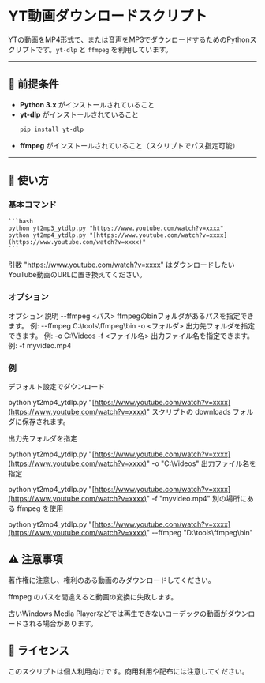 # YT動画ダウンロードスクリプト

YTの動画をMP4形式で、または音声をMP3でダウンロードするためのPythonスクリプトです。`yt-dlp` と `ffmpeg` を利用しています。

---

## 📄 前提条件

-   **Python 3.x** がインストールされていること
-   **yt-dlp** がインストールされていること
    ```bash
    pip install yt-dlp
    ```
-   **ffmpeg** がインストールされていること（スクリプトでパス指定可能）

---

## 🚀 使い方

### 基本コマンド

    ```bash
    python yt2mp3_ytdlp.py "https://www.youtube.com/watch?v=xxxx"
    python yt2mp4_ytdlp.py "[https://www.youtube.com/watch?v=xxxx](https://www.youtube.com/watch?v=xxxx)"
    ```

引数 "https://www.youtube.com/watch?v=xxxx" はダウンロードしたいYouTube動画のURLに置き換えてください。

### オプション
オプション	説明
--ffmpeg <パス>	ffmpegのbinフォルダがあるパスを指定できます。 例: --ffmpeg C:\\tools\\ffmpeg\\bin
-o <フォルダ>	出力先フォルダを指定できます。 例: -o C:\\Videos
-f <ファイル名>	出力ファイル名を指定できます。 例: -f myvideo.mp4

### 例
デフォルト設定でダウンロード

python yt2mp4_ytdlp.py "[https://www.youtube.com/watch?v=xxxx](https://www.youtube.com/watch?v=xxxx)"
スクリプトの downloads フォルダに保存されます。

出力先フォルダを指定

python yt2mp4_ytdlp.py "[https://www.youtube.com/watch?v=xxxx](https://www.youtube.com/watch?v=xxxx)" -o "C:\\Videos"
出力ファイル名を指定

python yt2mp4_ytdlp.py "[https://www.youtube.com/watch?v=xxxx](https://www.youtube.com/watch?v=xxxx)" -f "myvideo.mp4"
別の場所にある ffmpeg を使用

python yt2mp4_ytdlp.py "[https://www.youtube.com/watch?v=xxxx](https://www.youtube.com/watch?v=xxxx)" --ffmpeg "D:\\tools\\ffmpeg\\bin"
## ⚠️ 注意事項
著作権に注意し、権利のある動画のみダウンロードしてください。

ffmpeg のパスを間違えると動画の変換に失敗します。

古いWindows Media Playerなどでは再生できないコーデックの動画がダウンロードされる場合があります。

## 📝 ライセンス
このスクリプトは個人利用向けです。商用利用や配布には注意してください。